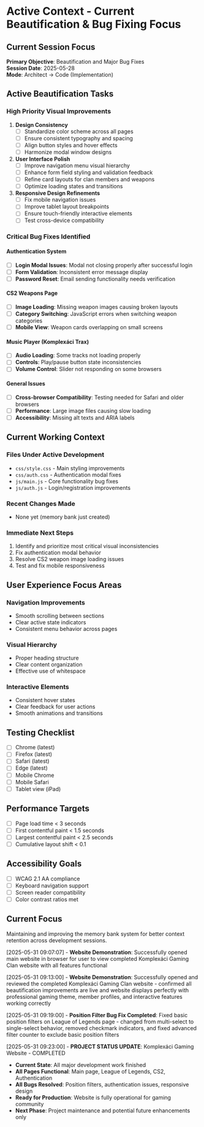 # Active Context - Current Beautification & Bug Fixing Focus

## Current Session Focus
**Primary Objective**: Beautification and Major Bug Fixes  
**Session Date**: 2025-05-28  
**Mode**: Architect → Code (Implementation)  

## Active Beautification Tasks

### High Priority Visual Improvements
1. **Design Consistency**
   - [ ] Standardize color scheme across all pages
   - [ ] Ensure consistent typography and spacing
   - [ ] Align button styles and hover effects
   - [ ] Harmonize modal window designs

2. **User Interface Polish**
   - [ ] Improve navigation menu visual hierarchy
   - [ ] Enhance form field styling and validation feedback
   - [ ] Refine card layouts for clan members and weapons
   - [ ] Optimize loading states and transitions

3. **Responsive Design Refinements**
   - [ ] Fix mobile navigation issues
   - [ ] Improve tablet layout breakpoints
   - [ ] Ensure touch-friendly interactive elements
   - [ ] Test cross-device compatibility

### Critical Bug Fixes Identified

#### Authentication System
- [ ] **Login Modal Issues**: Modal not closing properly after successful login
- [ ] **Form Validation**: Inconsistent error message display
- [ ] **Password Reset**: Email sending functionality needs verification

#### CS2 Weapons Page
- [ ] **Image Loading**: Missing weapon images causing broken layouts
- [ ] **Category Switching**: JavaScript errors when switching weapon categories
- [ ] **Mobile View**: Weapon cards overlapping on small screens

#### Music Player (Komplexáci Trax)
- [ ] **Audio Loading**: Some tracks not loading properly
- [ ] **Controls**: Play/pause button state inconsistencies
- [ ] **Volume Control**: Slider not responding on some browsers

#### General Issues
- [ ] **Cross-browser Compatibility**: Testing needed for Safari and older browsers
- [ ] **Performance**: Large image files causing slow loading
- [ ] **Accessibility**: Missing alt texts and ARIA labels

## Current Working Context

### Files Under Active Development
- `css/style.css` - Main styling improvements
- `css/auth.css` - Authentication modal fixes
- `js/main.js` - Core functionality bug fixes
- `js/auth.js` - Login/registration improvements

### Recent Changes Made
- None yet (memory bank just created)

### Immediate Next Steps
1. Identify and prioritize most critical visual inconsistencies
2. Fix authentication modal behavior
3. Resolve CS2 weapon image loading issues
4. Test and fix mobile responsiveness

## User Experience Focus Areas

### Navigation Improvements
- Smooth scrolling between sections
- Clear active state indicators
- Consistent menu behavior across pages

### Visual Hierarchy
- Proper heading structure
- Clear content organization
- Effective use of whitespace

### Interactive Elements
- Consistent hover states
- Clear feedback for user actions
- Smooth animations and transitions

## Testing Checklist
- [ ] Chrome (latest)
- [ ] Firefox (latest)
- [ ] Safari (latest)
- [ ] Edge (latest)
- [ ] Mobile Chrome
- [ ] Mobile Safari
- [ ] Tablet view (iPad)

## Performance Targets
- [ ] Page load time < 3 seconds
- [ ] First contentful paint < 1.5 seconds
- [ ] Largest contentful paint < 2.5 seconds
- [ ] Cumulative layout shift < 0.1

## Accessibility Goals
- [ ] WCAG 2.1 AA compliance
- [ ] Keyboard navigation support
- [ ] Screen reader compatibility
- [ ] Color contrast ratios met
## Current Focus
Maintaining and improving the memory bank system for better context retention across development sessions.

[2025-05-31 09:07:07] - **Website Demonstration**: Successfully opened main website in browser for user to view completed Komplexáci Gaming Clan website with all features functional

[2025-05-31 09:13:00] - **Website Demonstration**: Successfully opened and reviewed the completed Komplexáci Gaming Clan website - confirmed all beautification improvements are live and website displays perfectly with professional gaming theme, member profiles, and interactive features working correctly

[2025-05-31 09:19:00] - **Position Filter Bug Fix Completed**: Fixed basic position filters on League of Legends page - changed from multi-select to single-select behavior, removed checkmark indicators, and fixed advanced filter counter to exclude basic position filters

[2025-05-31 09:23:00] - **PROJECT STATUS UPDATE**: Komplexáci Gaming Website - COMPLETED
- **Current State**: All major development work finished
- **All Pages Functional**: Main page, League of Legends, CS2, Authentication
- **All Bugs Resolved**: Position filters, authentication issues, responsive design
- **Ready for Production**: Website is fully operational for gaming community
- **Next Phase**: Project maintenance and potential future enhancements only
